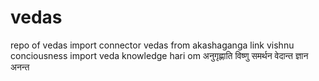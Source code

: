 # vedas
repo of vedas import connector vedas from akashaganga link vishnu conciousness import veda 
knowledge hari om अनुगृह्णाति विष्णु समर्थन वेदान्त ज्ञान अनन्त



